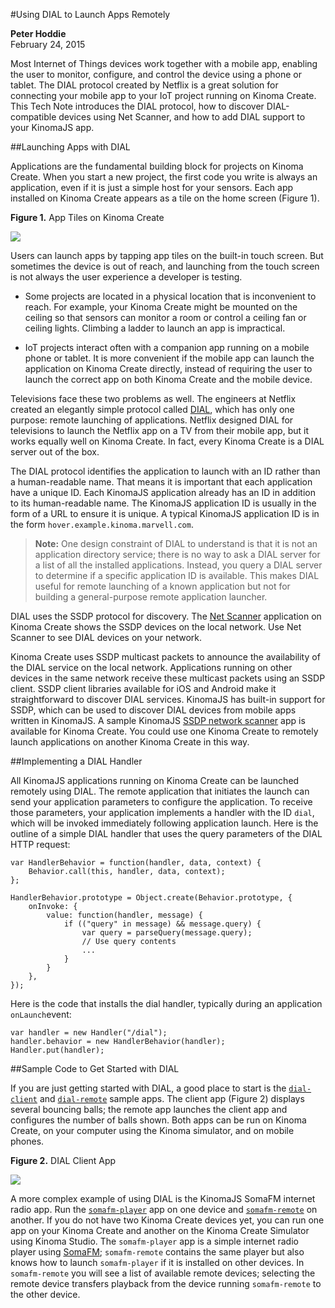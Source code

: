 <!--
|     Copyright (C) 2010-2016 Marvell International Ltd.
|     Copyright (C) 2002-2010 Kinoma, Inc.
|
|     Licensed under the Apache License, Version 2.0 (the "License");
|     you may not use this file except in compliance with the License.
|     You may obtain a copy of the License at
|
|      http://www.apache.org/licenses/LICENSE-2.0
|
|     Unless required by applicable law or agreed to in writing, software
|     distributed under the License is distributed on an "AS IS" BASIS,
|     WITHOUT WARRANTIES OR CONDITIONS OF ANY KIND, either express or implied.
|     See the License for the specific language governing permissions and
|     limitations under the License.
-->
<!-- Version: 160415-CR / Last reviewed: November 2015

Most Internet of Things devices work together with a mobile app, enabling the user to monitor, configure, and control the device using a phone or tablet. The DIAL protocol created by Netflix is a great solution for connecting your mobile app to your IoT project running on Kinoma Create. This Tech Note introduces the DIAL protocol, how to discover DIAL-compatible devices using Net Scanner, and how to add DIAL support to your KinomaJS app.
-->

<img alt="" src="img/using-dial-to-launch-apps-remotely_icon.png" class="technoteIllus" >

#Using DIAL to Launch Apps Remotely

**Peter Hoddie**  
February 24, 2015

Most Internet of Things devices work together with a mobile app, enabling the user to monitor, configure, and control the device using a phone or tablet. The DIAL protocol created by Netflix is a great solution for connecting your mobile app to your IoT project running on Kinoma Create. This Tech Note introduces the DIAL protocol, how to discover DIAL-compatible devices using Net Scanner, and how to add DIAL support to your KinomaJS app.

 
##Launching Apps with DIAL

Applications are the fundamental building block for projects on Kinoma Create. When you start a new project, the first code you write is always an application, even if it is just a simple host for your sensors. Each app installed on Kinoma Create appears as a tile on the home screen (Figure 1).

**Figure 1.** App Tiles on Kinoma Create

![](img/create-home.jpg)

Users can launch apps by tapping app tiles on the built-in touch screen. But sometimes the device is out of reach, and launching from the touch screen is not always the user experience a developer is testing.

* Some projects are located in a physical location that is inconvenient to reach. For example, your Kinoma Create might be mounted on the ceiling so that sensors can monitor a room or control a ceiling fan or ceiling lights. Climbing a ladder to launch an app is impractical.

* IoT projects interact often with a companion app running on a mobile phone or tablet. It is more convenient if the mobile app can launch the application on Kinoma Create directly, instead of requiring the user to launch the correct app on both Kinoma Create and the mobile device.

Televisions face these two problems as well. The engineers at Netflix created an elegantly simple protocol called [DIAL](http://www.dial-multiscreen.org/), which has only one purpose: remote launching of applications. Netflix designed DIAL for televisions to launch the Netflix app on a TV from their mobile app, but it works equally well on Kinoma Create. In fact, every Kinoma Create is a DIAL server out of the box.

The DIAL protocol identifies the application to launch with an ID rather than a human-readable name. That means it is important that each application have a unique ID. Each KinomaJS application already has an ID in addition to its human-readable name. The KinomaJS application ID is usually in the form of a URL to ensure it is unique. A typical KinomaJS application ID is in the form `hover.example.kinoma.marvell.com`.

> **Note:** One design constraint of DIAL to understand is that it is not an application directory service; there is no way to ask a DIAL server for a list of all the installed applications. Instead, you query a DIAL server to determine if a specific application ID is available. This makes DIAL useful for remote launching of a known application but not for building a general-purpose remote application launcher.

DIAL uses the SSDP protocol for discovery. The [Net Scanner](../net-scanner/) application on Kinoma Create shows the SSDP devices on the local network. Use Net Scanner to see DIAL devices on your network.

Kinoma Create uses SSDP multicast packets to announce the availability of the DIAL service on the local network. Applications running on other devices in the same network receive these multicast packets using an SSDP client. SSDP client libraries available for iOS and Android make it straightforward to discover DIAL services. KinomaJS has built-in support for SSDP, which can be used to discover DIAL devices from mobile apps written in KinomaJS. A sample KinomaJS [SSDP network scanner](https://github.com/Kinoma/KPR-examples/tree/master/ssdp) app is available for Kinoma Create. You could use one Kinoma Create to remotely launch applications on another Kinoma Create in this way.


##Implementing a DIAL Handler

All KinomaJS applications running on Kinoma Create can be launched remotely using DIAL. The remote application that initiates the launch can send your application parameters to configure the application. To receive those parameters, your application implements a handler with the ID `dial`, which will be invoked immediately following application launch. Here is the outline of a simple DIAL handler that uses the query parameters of the DIAL HTTP request:

```
var HandlerBehavior = function(handler, data, context) {
	Behavior.call(this, handler, data, context);
};

HandlerBehavior.prototype = Object.create(Behavior.prototype, {
	onInvoke: {
		value: function(handler, message) {
			if (("query" in message) && message.query) {
				var query = parseQuery(message.query);
				// Use query contents
				...
			}
		}
	},
});
```
	
Here is the code that installs the dial handler, typically during an application `onLaunch`event:

```
var handler = new Handler("/dial");
handler.behavior = new HandlerBehavior(handler);
Handler.put(handler);
```

##Sample Code to Get Started with DIAL

If you are just getting started with DIAL, a good place to start is the [`dial-client`](https://github.com/Kinoma/KPR-examples/tree/master/dial-client) and [`dial-remote`](https://github.com/Kinoma/KPR-examples/tree/master/ial-remote) sample apps. The client app (Figure 2) displays several bouncing balls; the remote app launches the client app and configures the number of balls shown. Both apps can be run on Kinoma Create, on your computer using the Kinoma simulator, and on mobile phones.

**Figure 2.** DIAL Client App  

![](img/dial-app.png)

A more complex example of using DIAL is the KinomaJS SomaFM internet radio app. Run the [`somafm-player`](https://github.com/Kinoma/KPR-examples/tree/master/somafm-player) app on one device and [`somafm-remote`](https://github.com/Kinoma/KPR-examples/tree/master/somafm-remote) on another. If you do not have two Kinoma Create devices yet, you can run one app on your Kinoma Create and another on the Kinoma Create Simulator using Kinoma Studio. The `somafm-player` app is a simple internet radio player using [SomaFM](http://somafm.com/); `somafm-remote` contains the same player but also knows how to launch `somafm-player` if it is installed on other devices. In `somafm-remote` you will see a list of available remote devices; selecting the remote device transfers playback from the device running `somafm-remote` to the other device.
